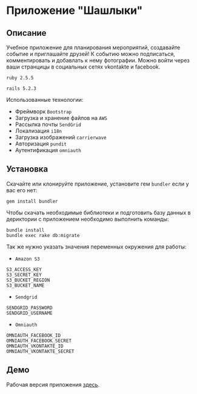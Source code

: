 # Приложение "Шашлыки" #

## Описание ##
  Учебное приложение для планирования мероприятий, создавайте событие и приглашайте друзей! 
  К событию можно подписаться, комментировать и добавлать к нему фотографии. 
  Можно войти через ваши странцицы в социальных сетях vkontakte и facebook.
  
  `ruby 2.5.5`
  
  `rails 5.2.3`
  
  Использованные технологии:
- Фреймворк `Bootstrap`
- Загрузка и хранение файлов на `AWS`
- Рассылка почты `SendGrid`
- Локализация `i18n`
- Загрузка изображений `carrierwave`
- Авторизация `pundit`
- Аутентификация `omniauth`

## Установка ##
Скачайте или клонируйте приложение, установите гем `bundler` если у вас его нет:

```
gem install bundler
```

Чтобы скачать необходимые библиотеки и подготовить базу данных в дериктории с приложением необходимо выполнить команды:
```
bundle install
bundle exec rake db:migrate
```

Так же нужно указать значения переменных окружения для работы:

 * `Amazon S3`
```
S3_ACCESS_KEY
S3_SECRET_KEY
S3_BUCKET_REGION
S3_BUCKET_NAME
```

 * `Sendgrid`
 ```
 SENDGRID_PASSWORD
 SENDGRID_USERNAME
 ```
 
 * `Omniauth`
 ```
 OMNIAUTH_FACEBOOK_ID
 OMNIAUTH_FACEBOOK_SECRET
 OMNIAUTH_VKONTAKTE_ID
 OMNIAUTH_VKONTAKTE_SECRET
 ```

## Демо ##
Рабочая версия приложения [здесь](https://bbqforall.herokuapp.com/).
